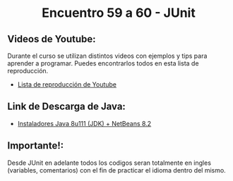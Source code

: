 <h1 align="center">Encuentro 59 a 60 - JUnit</h1>

## Videos de Youtube:

Durante el curso se utilizan distintos videos con ejemplos y tips para aprender a programar. Puedes encontrarlos todos en esta lista de reproducción.

- [Lista de reproducción de Youtube](https://youtube.com/playlist?list=PLQ77MrE4f4tKN_NLQeICJ1rCjiLbj5r94)

## Link de Descarga de Java:

- [Instaladores Java 8u111 (JDK) + NetBeans 8.2](https://drive.google.com/drive/folders/1DD8oeKGXJupWcFUjWuVUrmKEwr_0X8MC)

## Importante!:

Desde JUnit en adelante todos los codigos seran totalmente en ingles (variables, comentarios) con el fin de practicar el idioma dentro del mismo.